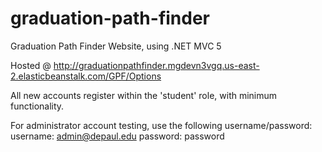 # graduation-path-finder
Graduation Path Finder Website, using .NET MVC 5

Hosted @ http://graduationpathfinder.mgdevn3vgq.us-east-2.elasticbeanstalk.com/GPF/Options

All new accounts register within the 'student' role, with minimum functionality.

For administrator account testing, use the following username/password:
username: admin@depaul.edu
password: password
